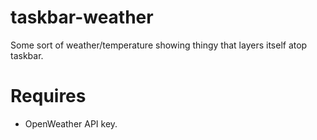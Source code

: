 # taskbar-weather
Some sort of weather/temperature showing thingy that layers itself atop taskbar.

# Requires
- OpenWeather API key.
